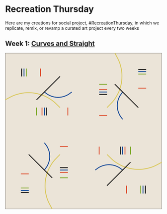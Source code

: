 # Recreation Thursday


Here are my creations for social project, [#RecreationThursday](https://github.com/sharlagelfand/RecreationThursday), in which we replicate, remix, or revamp a curated art project every two weeks



## Week 1: [Curves and Straight](https://github.com/jakelawlor/RecreationThursday/blob/master/Week%201/RecreationThursday_1.R)


<img src="https://github.com/jakelawlor/RecreationThursday/blob/master/Week%201/curves.gif"  width=550/>
